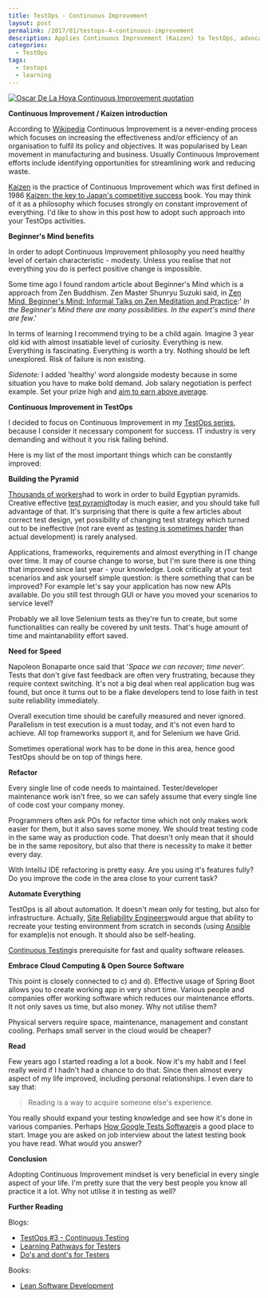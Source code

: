 ```yaml
---
title: TestOps - Continuous Improvement 
layout: post
permalink: /2017/01/testops-4-continuous-improvement
description: Applies Continuous Improvement (Kaizen) to TestOps, advocating a Beginner's Mind and focusing on improving test strategy (pyramid), speed (parallelism), code quality (refactoring), automation (including infrastructure), leveraging cloud/OSS, and reading.
categories:
  - TestOps
tags:
  - testops
  - learning 
---
```


<a href="https://4.bp.blogspot.com/-LEGBZzRgHVg/WHoI1mNkZVI/AAAAAAAACj8/l_BPjsJiVaAb4saZILsVsjLpjZmrExnzQCLcB/s1600/There-is-always-space.jpg" target="_blank" rel="noopener noreferrer"><img src="https://4.bp.blogspot.com/-LEGBZzRgHVg/WHoI1mNkZVI/AAAAAAAACj8/l_BPjsJiVaAb4saZILsVsjLpjZmrExnzQCLcB/s400/There-is-always-space.jpg" alt="Oscar De La Hoya Continuous Improvement quotation" loading="lazy"></a>

**Continuous Improvement / Kaizen introduction**

According to [Wikipedia](https://en.wikipedia.org/wiki/Continual_improvement_process) Continuous Improvement is a
never-ending process which focuses on increasing the effectiveness and/or efficiency of an organisation to fulfil its
policy and objectives. It was popularised by Lean movement in manufacturing and business. Usually Continuous Improvement
efforts include identifying opportunities for streamlining work and reducing waste.

[Kaizen](https://en.wikipedia.org/wiki/Kaizen) is the practice of Continuous Improvement which was first defined in
1986 [Kaizen: the key to Japan's competitive success](https://www.amazon.co.uk/gp/product/007554332X/ref=as_li_tl?ie=UTF8&camp=1634&creative=6738&creativeASIN=007554332X&linkCode=as2&tag=awesotesti-21%22)
book. You may think of it as a philosophy which focuses strongly on constant improvement of everything. I'd like to show
in this post how to adopt such approach into your TestOps activities.

**Beginner's Mind benefits**

In order to adopt Continuous Improvement philosophy you need healthy level of certain characteristic - modesty. Unless
you realise that not everything you do is perfect positive change is impossible.

Some time ago I found random article about Beginner's Mind which is a approach from Zen Buddhism. Zen Master Shunryu
Suzuki said,
in [Zen Mind, Beginner's Mind: Informal Talks on Zen Meditation and Practice](https://www.amazon.co.uk/gp/product/1590308492/ref=as_li_tl?ie=UTF8&camp=1634&creative=6738&creativeASIN=1590308492&linkCode=as2&tag=awesotesti-21%22):'
_In the Beginner's Mind there are many possibilities. In the expert's mind there are few_.'

In terms of learning I recommend trying to be a child again. Imagine 3 year old kid with almost insatiable level of
curiosity. Everything is new. Everything is fascinating. Everything is worth a try. Nothing should be left unexplored.
Risk of failure is non existing.

_Sidenote:_ I added 'healthy' word alongside modesty because in some situation you have to make bold demand. Job salary
negotiation is perfect example. Set your prize high
and [aim to earn above average](http://www.awesome-testing.com/2016/03/learning-pathways-for-testers.html).

**Continuous Improvement in TestOps**

I decided to focus on Continuous Improvement in
my [TestOps series](http://www.awesome-testing.com/search/label/testops), because I consider it necessary component for
success. IT industry is very demanding and without it you risk failing behind.

Here is my list of the most important things which can be constantly improved:

**Building the Pyramid**

[Thousands of workers](https://www.youtube.com/watch?v=lbrbNRhLbQ0)had to work in order to build Egyptian pyramids.
Creative effective [test pyramid](https://martinfowler.com/bliki/TestPyramid.html)today is much easier, and you should
take full advantage of that. It's surprising that there is quite a few articles about correct test design, yet
possibility of changing test strategy which turned out to be ineffective (not rare event
as [testing is sometimes harder](http://james-willett.com/2016/10/8-reasons-why-software-testing-is-harder-than-development/)
than actual development) is rarely analysed.

Applications, frameworks, requirements and almost everything in IT change over time. It may of course change to worse,
but I'm sure there is one thing that improved since last year - your knowledge. Look critically at your test scenarios
and ask yourself simple question: is there something that can be improved? For example let's say your application has
now new APIs available. Do you still test through GUI or have you moved your scenarios to service level?

Probably we all love Selenium tests as they're fun to create, but some functionalities can really be covered by unit
tests. That's huge amount of time and maintanability effort saved.

**Need for Speed**

Napoleon Bonaparte once said that '_Space we can recover; time never_'. Tests that don't give fast feedback are often
very frustrating, because they require context switching. It's not a big deal when real application bug was found, but
once it turns out to be a flake developers tend to lose faith in test suite reliability immediately.

Overall execution time should be carefully measured and never ignored. Parallelism in test execution is a must today,
and it's not even hard to achieve. All top frameworks support it, and for Selenium we have Grid.

Sometimes operational work has to be done in this area, hence good TestOps should be on top of things here.

**Refactor**

Every single line of code needs to maintained. Tester/developer maintenance work isn't free, so we can safely assume
that every single line of code cost your company money.

Programmers often ask POs for refactor time which not only makes work easier for them, but it also saves some money. We
should treat testing code in the same way as production code. That doesn't only mean that it should be in the same
repository, but also that there is necessity to make it better every day.

With IntelliJ IDE refactoring is pretty easy. Are you using it's features fully? Do you improve the code in the area
close to your current task?

**Automate Everything**

TestOps is all about automation. It doesn't mean only for testing, but also for infrastructure.
Actually, [Site Reliability Engineers](http://amzn.to/2jkXDHw)would argue that ability to recreate your testing
environment from scratch in seconds (using [Ansible](http://www.awesome-testing.com/2015/12/testing-with-ansible.html)
for example)is not enough. It should also be self-healing.

[Continuous Testing](http://www.awesome-testing.com/2016/10/testops-3-continuous-testing.html)is prerequisite for fast
and quality software releases.

**Embrace Cloud Computing & Open Source Software**

This point is closely connected to c) and d). Effective usage of Spring Boot allows you to create working app in very
short time. Various people and companies offer working software which reduces our maintenance efforts. It not only saves
us time, but also money. Why not utilise them?

Physical servers require space, maintenance, management and constant cooling. Perhaps small server in the cloud would be
cheaper?

**Read**

Few years ago I started reading a lot a book. Now it's my habit and I feel really weird if I hadn't had a chance to do
that. Since then almost every aspect of my life improved, including personal relationships. I even dare to say that:

> Reading is a way to acquire someone else's experience.

You really should expand your testing knowledge and see how it's done in various companies.
Perhaps [How Google Tests Software](http://amzn.to/2iyhrK4)is a good place to start. Image you are asked on job
interview about the latest testing book you have read. What would you answer?

**Conclusion**

Adopting Continuous Improvement mindset is very beneficial in every single aspect of your life. I'm pretty sure that the
very best people you know all practice it a lot. Why not utilise it in testing as well?

**Further Reading**

Blogs:  
- [TestOps #3 - Continuous Testing](http://www.awesome-testing.com/2016/10/testops-3-continuous-testing.html)
- [Learning Pathways for Testers](http://www.awesome-testing.com/2016/03/learning-pathways-for-testers.html)
- [Do's and dont's for Testers](http://www.awesome-testing.com/2016/02/dos-and-donts-for-testers-2016-edition.html)

Books:
- [Lean Software Development](http://amzn.to/2jGXvBO)
